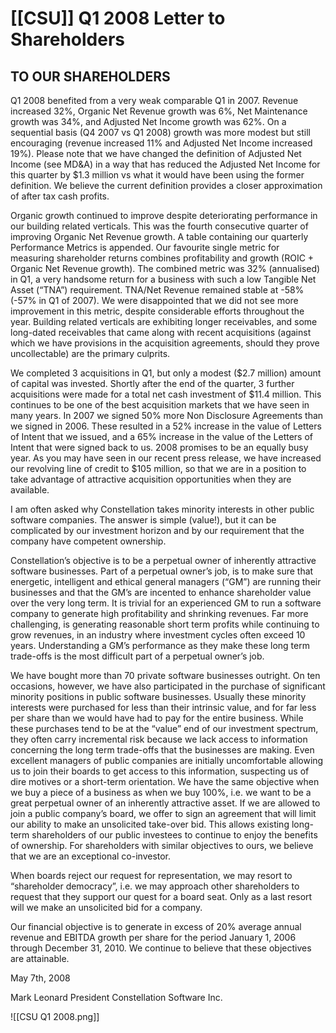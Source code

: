 # [[CSU]] Q1 2008 Letter to Shareholders

## TO OUR SHAREHOLDERS 

Q1 2008 benefited from a very weak comparable Q1 in 2007. Revenue increased 32%, Organic Net Revenue growth was 6%, Net Maintenance growth was 34%, and Adjusted Net Income growth was 62%. On a sequential basis (Q4 2007 vs Q1 2008) growth was more modest but still encouraging (revenue increased 11% and Adjusted Net Income increased 19%). Please note that we have changed the definition of Adjusted Net Income (see MD&A) in a way that has reduced the Adjusted Net Income for this quarter by $1.3 million vs what it would have been using the former definition. We believe the current definition provides a closer approximation of after tax cash profits.

Organic growth continued to improve despite deteriorating performance in our building related verticals. This was the fourth consecutive quarter of improving Organic Net Revenue growth. A table containing our quarterly Performance Metrics is appended. Our favourite single metric for measuring shareholder returns combines profitability and growth (ROIC + Organic Net Revenue growth). The combined metric was 32% (annualised) in Q1, a very handsome return for a business with such a low Tangible Net Asset (“TNA”) requirement. TNA/Net Revenue remained stable at -58% (-57% in Q1 of 2007). We were disappointed that we did not see more improvement in this metric, despite considerable efforts throughout the year. Building related verticals are exhibiting longer receivables, and some long-dated receivables that came along with recent acquisitions (against which we have provisions in the acquisition agreements, should they prove uncollectable) are the primary culprits. 

We completed 3 acquisitions in Q1, but only a modest ($2.7 million) amount of capital was invested. Shortly after the end of the quarter, 3 further acquisitions were made for a total net cash investment of $11.4 million. This continues to be one of the best acquisition markets that we have seen in many years. In 2007 we signed 50% more Non Disclosure Agreements than we signed in 2006. These resulted in a 52% increase in the value of Letters of Intent that we issued, and a 65% increase in the value of the Letters of Intent that were signed back to us. 2008 promises to be an equally busy year. As you may have seen in our recent press release, we have increased our revolving line of credit to $105 million, so that we are in a position to take advantage of attractive acquisition opportunities when they are available. 

I am often asked why Constellation takes minority interests in other public software companies. The answer is simple (value!), but it can be complicated by our investment horizon and by our requirement that the company have competent ownership. 

Constellation’s objective is to be a perpetual owner of inherently attractive software businesses. Part of a perpetual owner’s job, is to make sure that energetic, intelligent and ethical general managers (“GM”) are running their businesses and that the GM’s are incented to enhance shareholder value over the very long term. It is trivial for an experienced GM to run a software company to generate high profitability and shrinking revenues. Far more challenging, is generating reasonable short term profits while continuing to grow revenues, in an industry where investment cycles often exceed 10 years. Understanding a GM’s performance as they make these long term trade-offs is the most difficult part of a perpetual owner’s job. 

We have bought more than 70 private software businesses outright. On ten occasions, however, we have also participated in the purchase of significant minority positions in public software businesses. Usually these minority interests were purchased for less than their intrinsic value, and for far less per share than we would have had to pay for the entire business. While these purchases tend to be at the “value” end of our investment spectrum, they often carry incremental risk because we lack access to information concerning the long term trade-offs that the businesses are making. Even excellent managers of public companies are initially uncomfortable allowing us to join their boards to get access to this information, suspecting us of dire motives or a short-term orientation. We have the same objective when we buy a piece of a business as when we buy 100%, i.e. we want to be a great perpetual owner of an inherently attractive asset. If we are allowed to join a public company’s board, we offer to sign an agreement that will limit our ability to make an unsolicited take-over bid. This allows existing long-term shareholders of our public investees to continue to enjoy the benefits of ownership. For shareholders with similar objectives to ours, we believe that we are an exceptional co-investor.

When boards reject our request for representation, we may resort to “shareholder democracy”, i.e. we may approach other shareholders to request that they support our quest for a board seat. Only as a last resort will we make an unsolicited bid for a company. 

Our financial objective is to generate in excess of 20% average annual revenue and EBITDA growth per share for the period January 1, 2006 through December 31, 2010. We continue to believe that these objectives are attainable. 

May 7th, 2008 

Mark Leonard
President 
Constellation Software Inc.

![[CSU Q1 2008.png]]